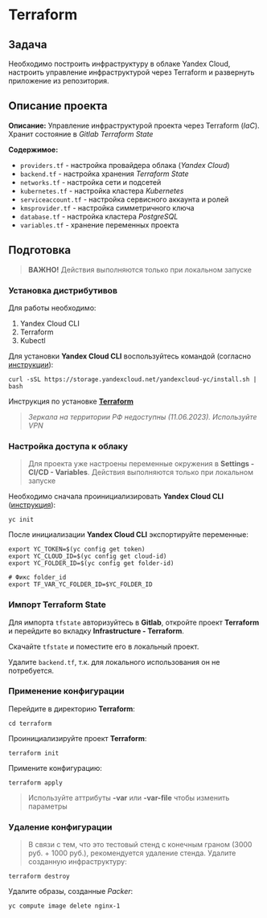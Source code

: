 # Terraform

## Задача

Необходимо построить инфраструктуру в облаке Yandex Cloud, настроить управление инфраструктурой через Terraform и развернуть приложение из репозитория.

## Описание проекта

**Описание:** Управление инфраструктурой проекта через Terraform (*IaC*). Хранит состояние в *Gitlab Terraform State*

**Содержимое:**
  * `providers.tf` - настройка провайдера облака (*Yandex Cloud*)
  * `backend.tf` - настройка хранения *Terraform State*
  * `networks.tf` - настройка сети и подсетей
  * `kubernetes.tf` - настройка кластера *Kubernetes*
  * `serviceaccount.tf` - настройка сервисного аккаунта и ролей
  * `kmsprovider.tf` - настройка симметричного ключа
  * `database.tf` - настройка кластера *PostgreSQL*
  * `variables.tf` - хранение переменных проекта

## Подготовка

> **ВАЖНО!** Действия выполняются только при локальном запуске

### Установка дистрибутивов

Для работы необходимо:
 1. Yandex Cloud CLI
 1. Terraform
 1. Kubectl

 Для установки **Yandex Cloud CLI** воспользуйтесь командой (согласно [инструкции](https://cloud.yandex.ru/docs/cli/quickstart#install)):
 ```
 curl -sSL https://storage.yandexcloud.net/yandexcloud-yc/install.sh | bash
 ```

Инструкция по установке [**Terraform**](https://cloud.yandex.ru/docs/tutorials/infrastructure-management/terraform-quickstart#install-terraform)

> *Зеркала на территории РФ недоступны (11.06.2023). Используйте VPN*

### Настройка доступа к облаку

> Для проекта уже настроены переменные окружения в **Settings - CI/CD - Variables**.
> Действия выполняются только при локальном запуске

Необходимо сначала проинициализировать **Yandex Cloud CLI** ([инструкция](https://cloud.yandex.ru/docs/cli/quickstart#initialize)):
```
yc init
```

После инициализации **Yandex Cloud CLI** экспортируйте переменные:
```
export YC_TOKEN=$(yc config get token)
export YC_CLOUD_ID=$(yc config get cloud-id)
export YC_FOLDER_ID=$(yc config get folder-id)

# Фикс folder_id
export TF_VAR_YC_FOLDER_ID=$YC_FOLDER_ID
```

### Импорт Terraform State

Для импорта `tfstate` авторизуйтесь в **Gitlab**, откройте проект **Terraform** и перейдите во вкладку **Infrastructure - Terraform**.

Скачайте `tfstate` и поместите его в локальный проект.

Удалите `backend.tf`, т.к. для локального использования он не потребуется.

### Применение конфигурации

Перейдите в директорию **Terraform**:
```
cd terraform
```

Проинициализируйте проект **Terraform**:
```
terraform init
```

Примените конфигурацию:
```
terraform apply
```
> Используйте аттрибуты **-var** или **-var-file** чтобы изменить параметры

### Удаление конфигурации
> В связи с тем, что это тестовый стенд с конечным граном (3000 руб. + 1000 руб.), рекомендуется удаление стенда.
Удалите созданную инфраструктуру:
```
terraform destroy
```

Удалите образы, созданные *Packer*:
```
yc compute image delete nginx-1
```